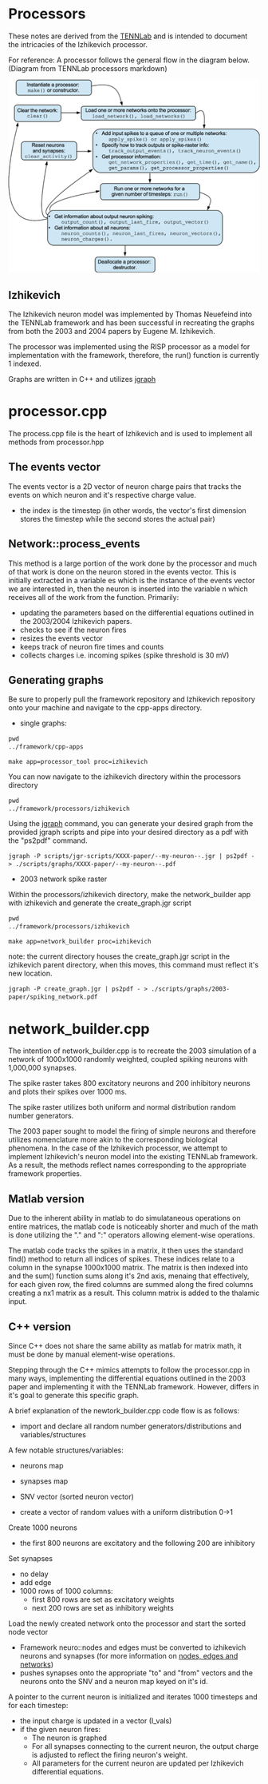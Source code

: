 # Processors

These notes are derived from the [TENNLab](https://bitbucket.org/neuromorphic-utk/framework/src/master/markdown/framework_processor.md) and is intended to document the intricacies of the Izhikevich processor.
 
For reference: A processor follows the general flow in the diagram below. (Diagram from TENNLab processors markdown) 

![processor_flowchart.png](processor_flowchart.png)


## Izhikevich
 
The Izhikevich neuron model was implemented by Thomas Neuefeind into the TENNLab framework and has been successful in recreating the graphs from both the 2003 and 2004 papers by Eugene M. Izhikevich. 

The processor was implemented using the RISP processor as a model for implementation with the framework, therefore, the run() function is currently 1 indexed. 

Graphs are written in C++ and utilizes [jgraph](http://web.eecs.utk.edu/~jplank/plank/jgraph/jgraph.html)

# processor.cpp

The process.cpp file is the heart of Izhikevich and is used to implement all methods from processor.hpp

## The events vector

The events vector is a 2D vector of neuron charge pairs that tracks the events on which neuron and it's respective charge value.
 - the index is the timestep (in other words, the vector's first dimension stores the timestep while the second stores the actual pair)


## Network::process_events

This method is a large portion of the work done by the processor and much of that work is done on the neuron stored in the events vector. This is initially extracted in a variable es which is the instance of the events vector we are interested in, then the neuron is inserted into the variable n which receives all of the work from the function. Primarily:
 - updating the parameters based on the differential equations outlined in the 2003/2004 Izhikevich papers.
 - checks to see if the neuron fires
 - resizes the events vector
 - keeps track of neuron fire times and counts
 - collects charges i.e. incoming spikes (spike threshold is 30 mV)

## Generating graphs

Be sure to properly pull the framework repository and Izhikevich repository onto your machine and navigate to the cpp-apps directory.

 - single graphs:

```
pwd
../framework/cpp-apps
```

```
make app=processor_tool proc=izhikevich
```
You can now navigate to the izhikevich directory within the processors directory 

```
pwd
../framework/processors/izhikevich
```
Using the [jgraph](http://web.eecs.utk.edu/~jplank/plank/jgraph/jgraph.html) command, you can generate your desired graph from the provided jgraph scripts and pipe into your desired directory as a pdf with the "ps2pdf" command.

```
jgraph -P scripts/jgr-scripts/XXXX-paper/--my-neuron--.jgr | ps2pdf - > ./scripts/graphs/XXXX-paper/--my-neuron--.pdf
```

 - 2003 network spike raster

Within the processors/izhikevich directory, make the network_builder app with izhikevich and generate the create_graph.jgr script

```
pwd
../framework/processors/izhikevich
```

```
make app=network_builder proc=izhikevich
```
note: the current directory houses the create_graph.jgr script in the izhikevich parent directory, when this moves, this command must reflect it's new location.

```
jgraph -P create_graph.jgr | ps2pdf - > ./scripts/graphs/2003-paper/spiking_network.pdf
```

# network_builder.cpp

The intention of network_builder.cpp is to recreate the 2003 simulation of a network of 1000x1000 randomly weighted, coupled spiking neurons with 1,000,000 synapses.

The spike raster takes 800 excitatory neurons and 200 inhibitory neurons and plots their spikes over 1000 ms. 

The spike raster utilizes both uniform and normal distribution random number generators.

The 2003 paper sought to model the firing of simple neurons and therefore utilizes nomenclature more akin to the corresponding biological phenomena. In the case of the Izhikevich processor, we attempt to implement Izhikevich's neuron model into the existing TENNLab framework. As a result, the methods reflect names corresponding to the appropriate framework properties.

## Matlab version

Due to the inherent ability in matlab to do simulataneous operations on entire matrices, the matlab code is noticeably shorter and much of the math is done utilizing the "." and ":" operators allowing element-wise operations.

The matlab code tracks the spikes in a matrix, it then uses the standard find() method to return all indices of spikes. These indices relate to a column in the synapse 1000x1000 matrix. The matrix is then indexed into and the sum() function sums along it's 2nd axis, menaing that effectively, for each given row, the fired columns are summed along the fired columns creating a nx1 matrix as a result. This column matrix is added to the thalamic input.


## C++ version

Since C++ does not share the same ability as matlab for matrix math, it must be done by manual element-wise operations.

Stepping through the C++ mimics attempts to follow the processor.cpp in many ways, implementing the differential equations outlined in the 2003 paper and implementing it with the TENNLab framework. However, differs in it's goal to generate this specific graph. 

A brief explanation of the newtork_builder.cpp code flow is as follows:
- import and declare all random number generators/distributions and variables/structures

A few notable structures/variables:
- neurons map
- synapses map
- SNV vector (sorted neuron vector)

- create a vector of random values with a uniform distribution 0->1

Create 1000 neurons
- the first 800 neurons are excitatory and the following 200 are inhibitory

Set synapses
- no delay
- add edge
- 1000 rows of 1000 columns:
    - first 800 rows are set as excitatory weights
    - next 200 rows are set as inhibitory weights

Load the newly created network onto the processor and start the sorted node vector
 - Framework neuro::nodes and edges must be converted to izhikevich neurons and synapses (for more information on [nodes, edges and networks](https://bitbucket.org/neuromorphic-utk/framework/src/51f0e69deefdb895240705cb1038b5cad5d10f2a/markdown/framework_properties.md))
- pushes synapses onto the appropriate "to" and "from" vectors and the neurons onto the SNV and a neuron map keyed on it's id.


A pointer to the current neuron is initialized and iterates 1000 timesteps and for each timestep:
- the input charge is updated in a vector (I_vals)
- if the given neuron fires:
  -  The neuron is graphed
  -  For all synapses connecting to the current neuron, the output charge is adjusted to reflect the firing neuron's weight. 
  -  All parameters for the current neuron are updated per Izhikevich differential equations.
